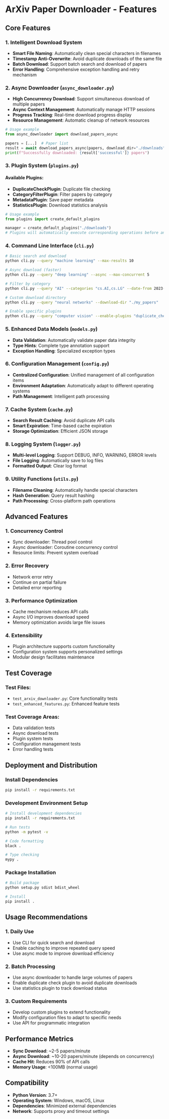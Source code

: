 # ArXiv Paper Downloader - Features

## Core Features

### 1. Intelligent Download System
- **Smart File Naming**: Automatically clean special characters in filenames
- **Timestamp Anti-Overwrite**: Avoid duplicate downloads of the same file
- **Batch Download**: Support batch search and download of papers
- **Error Handling**: Comprehensive exception handling and retry mechanism

### 2. Async Downloader (`async_downloader.py`)
- **High Concurrency Download**: Support simultaneous download of multiple papers
- **Async Context Management**: Automatically manage HTTP sessions
- **Progress Tracking**: Real-time download progress display
- **Resource Management**: Automatic cleanup of network resources

```python
# Usage example
from async_downloader import download_papers_async

papers = [...]  # Paper list
result = await download_papers_async(papers, download_dir="./downloads", max_concurrent=5)
print(f"Successfully downloaded: {result['successful']} papers")
```

### 3. Plugin System (`plugins.py`)

#### Available Plugins:
- **DuplicateCheckPlugin**: Duplicate file checking
- **CategoryFilterPlugin**: Filter papers by category
- **MetadataPlugin**: Save paper metadata
- **StatisticsPlugin**: Download statistics analysis

```python
# Usage example
from plugins import create_default_plugins

manager = create_default_plugins("./downloads")
# Plugins will automatically execute corresponding operations before and after download
```

### 4. Command Line Interface (`cli.py`)

```bash
# Basic search and download
python cli.py --query "machine learning" --max-results 10

# Async download (faster)
python cli.py --query "deep learning" --async --max-concurrent 5

# Filter by category
python cli.py --query "AI" --categories "cs.AI,cs.LG" --date-from 2023-01-01

# Custom download directory
python cli.py --query "neural networks" --download-dir "./my_papers"

# Enable specific plugins
python cli.py --query "computer vision" --enable-plugins "duplicate_check,metadata"
```

### 5. Enhanced Data Models (`models.py`)
- **Data Validation**: Automatically validate paper data integrity
- **Type Hints**: Complete type annotation support
- **Exception Handling**: Specialized exception types

### 6. Configuration Management (`config.py`)
- **Centralized Configuration**: Unified management of all configuration items
- **Environment Adaptation**: Automatically adapt to different operating systems
- **Path Management**: Intelligent path processing

### 7. Cache System (`cache.py`)
- **Search Result Caching**: Avoid duplicate API calls
- **Smart Expiration**: Time-based cache expiration
- **Storage Optimization**: Efficient JSON storage

### 8. Logging System (`logger.py`)
- **Multi-level Logging**: Support DEBUG, INFO, WARNING, ERROR levels
- **File Logging**: Automatically save to log files
- **Formatted Output**: Clear log format

### 9. Utility Functions (`utils.py`)
- **Filename Cleaning**: Automatically handle special characters
- **Hash Generation**: Query result hashing
- **Path Processing**: Cross-platform path operations

## Advanced Features

### 1. Concurrency Control
- Sync downloader: Thread pool control
- Async downloader: Coroutine concurrency control
- Resource limits: Prevent system overload

### 2. Error Recovery
- Network error retry
- Continue on partial failure
- Detailed error reporting

### 3. Performance Optimization
- Cache mechanism reduces API calls
- Async I/O improves download speed
- Memory optimization avoids large file issues

### 4. Extensibility
- Plugin architecture supports custom functionality
- Configuration system supports personalized settings
- Modular design facilitates maintenance

## Test Coverage

### Test Files:
- `test_arxiv_downloader.py`: Core functionality tests
- `test_enhanced_features.py`: Enhanced feature tests

### Test Coverage Areas:
- Data validation tests
- Async download tests
- Plugin system tests
- Configuration management tests
- Error handling tests

## Deployment and Distribution

### Install Dependencies
```bash
pip install -r requirements.txt
```

### Development Environment Setup
```bash
# Install development dependencies
pip install -r requirements.txt

# Run tests
python -m pytest -v

# Code formatting
black .

# Type checking
mypy .
```

### Package Installation
```bash
# Build package
python setup.py sdist bdist_wheel

# Install
pip install .
```

## Usage Recommendations

### 1. Daily Use
- Use CLI for quick search and download
- Enable caching to improve repeated query speed
- Use async mode to improve download efficiency

### 2. Batch Processing
- Use async downloader to handle large volumes of papers
- Enable duplicate check plugin to avoid duplicate downloads
- Use statistics plugin to track download status

### 3. Custom Requirements
- Develop custom plugins to extend functionality
- Modify configuration files to adapt to specific needs
- Use API for programmatic integration

## Performance Metrics

- **Sync Download**: ~2-5 papers/minute
- **Async Download**: ~10-20 papers/minute (depends on concurrency)
- **Cache Hit**: Reduces 90% of API calls
- **Memory Usage**: <100MB (normal usage)

## Compatibility

- **Python Version**: 3.7+
- **Operating System**: Windows, macOS, Linux
- **Dependencies**: Minimized external dependencies
- **Network**: Supports proxy and timeout settings